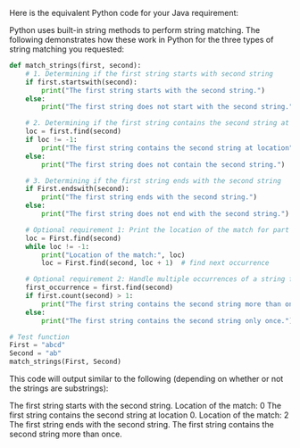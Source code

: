 Here is the equivalent Python code for your Java requirement:

Python uses built-in string methods to perform string matching. The following demonstrates how these work in Python for the three types of string matching you requested:

```python
def match_strings(first, second):
    # 1. Determining if the first string starts with second string
    if first.startswith(second):
        print("The first string starts with the second string.")
    else:
        print("The first string does not start with the second string.")

    # 2. Determining if the first string contains the second string at any location
    loc = first.find(second)
    if loc != -1:
        print("The first string contains the second string at location", loc)
    else:
        print("The first string does not contain the second string.")

    # 3. Determining if the first string ends with the second string
    if First.endswith(second):
        print("The first string ends with the second string.")
    else:
        print("The first string does not end with the second string.")

    # Optional requirement 1: Print the location of the match for part 2
    loc = First.find(second)
    while loc != -1:
        print("Location of the match:", loc)
        loc = First.find(second, loc + 1)  # find next occurrence

    # Optional requirement 2: Handle multiple occurrences of a string for part 2
    first_occurrence = first.find(second)
    if first.count(second) > 1:
        print("The first string contains the second string more than once.")
    else:
        print("The first string contains the second string only once.")

# Test function
First = "abcd"
Second = "ab"
match_strings(First, Second)
``` 

This code will output similar to the following (depending on whether or not the strings are substrings):

The first string starts with the second string.
Location of the match: 0
The first string contains the second string at location 0.
Location of the match: 2
The first string ends with the second string.
The first string contains the second string more than once.
